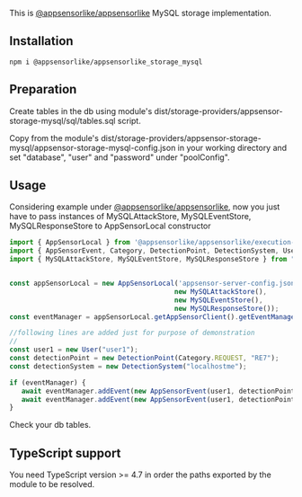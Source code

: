 This is [@appsensorlike/appsensorlike](https://www.npmjs.com/package/@appsensorlike/appsensorlike) MySQL storage implementation.

 Installation
 ---
 `````
 npm i @appsensorlike/appsensorlike_storage_mysql
 `````

 Preparation
 ---
Create tables in the db using module's dist/storage-providers/appsensor-storage-mysql/sql/tables.sql script.

Copy from the module's dist/storage-providers/appsensor-storage-mysql/appsensor-storage-mysql-config.json in your working directory and set "database", "user" and "password" under "poolConfig".

Usage
---
Considering example under [@appsensorlike/appsensorlike](https://www.npmjs.com/package/@appsensorlike/appsensorlike), now you just have to pass instances of MySQLAttackStore, MySQLEventStore, MySQLResponseStore to AppSensorLocal constructor
 `````javascript
import { AppSensorLocal } from '@appsensorlike/appsensorlike/execution-modes/appsensor-local/appsensor_local.js';
import { AppSensorEvent, Category, DetectionPoint, DetectionSystem, User } from "@appsensorlike/appsensorlike/core/core.js";
import { MySQLAttackStore, MySQLEventStore, MySQLResponseStore } from "@appsensorlike/appsensorlike_storage_mysql";


const appSensorLocal = new AppSensorLocal('appsensor-server-config.json',
                                          new MySQLAttackStore(),
                                          new MySQLEventStore(),
                                          new MySQLResponseStore());
const eventManager = appSensorLocal.getAppSensorClient().getEventManager();

//following lines are added just for purpose of demonstration
//
const user1 = new User("user1");
const detectionPoint = new DetectionPoint(Category.REQUEST, "RE7");
const detectionSystem = new DetectionSystem("localhostme");

if (eventManager) {
    await eventManager.addEvent(new AppSensorEvent(user1, detectionPoint, detectionSystem)); 
    await eventManager.addEvent(new AppSensorEvent(user1, detectionPoint, detectionSystem)); //new instance every time to set timestamp
}
`````
Check your db tables.


TypeScript support
---
You need TypeScript version >= 4.7 in order the paths exported by the module to be resolved.
